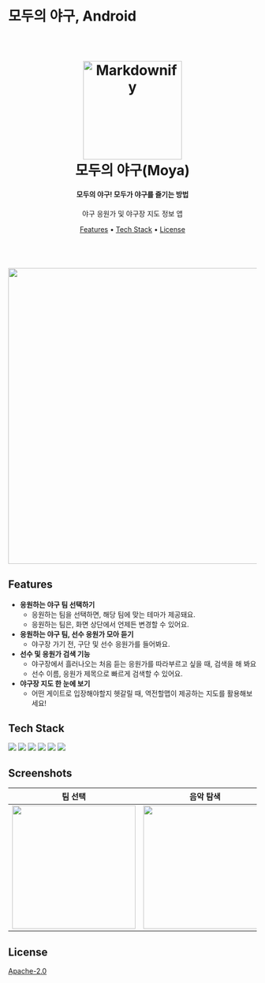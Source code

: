# 모두의 야구, Android


<h1 align="center">
  <br>
  <img src="https://user-images.githubusercontent.com/77262576/226194974-de830b8f-5d54-45a2-826c-ae3922eff9bf.svg" alt="Markdownify" width="200">
  <br>
  모두의 야구(Moya)
  <br>
</h1>


<h4 align="center">모두의 야구! 모두가 야구를 즐기는 방법</h4>
<p align="center">
야구 응원가 및 야구장 지도 정보 앱
</p>


<p align="center">
  <a href="#features">Features</a> •
  <a href="#techstack">Tech Stack</a> •
  <a href="#license">License</a>
</p>
<br>
<h1 align="center">
  <img src = "https://user-images.githubusercontent.com/68676844/232319495-35dd424e-ecc4-479a-87cb-e93a23fae7cd.png" width="600" class= "center">
  </h1>




## Features

* **응원하는 야구 팀 선택하기**
  - 응원하는 팀을 선택하면, 해당 팀에 맞는 테마가 제공돼요.
  - 응원하는 팀은, 화면 상단에서 언제든 변경할 수 있어요.
* **응원하는 야구 팀, 선수 응원가 모아 듣기**
  - 야구장 가기 전, 구단 및 선수 응원가를 들어봐요.
* **선수 및 응원가 검색 기능**
  - 야구장에서 흘러나오는 처음 듣는 응원가를 따라부르고 싶을 때, 검색을 해 봐요
  - 선수 이름, 응원가 제목으로 빠르게 검색할 수 있어요.
* **야구장 지도 한 눈에 보기**
  - 어떤 게이트로 입장해야할지 헷갈릴 때, 역전할맵이 제공하는 지도를 활용해보세요!

## Tech Stack

 <img src="https://img.shields.io/badge/Kotlin-7F52FF?style=for-the-badge&logo=Kotlin&logoColor=white">
 <img src="https://img.shields.io/badge/Firebase-FFCA28?style=for-the-badge&logo=Firebase&logoColor=white">
 <img src="https://img.shields.io/badge/Media Player-FA243C?style=for-the-badge&logo=AppleMusic&logoColor=white">
 <img src="https://img.shields.io/badge/Github-181717?style=for-the-badge&logo=GitHub&logoColor=white">
 <img src="https://img.shields.io/badge/Notion-000000?style=for-the-badge&logo=Notion&logoColor=white">
 <img src="https://img.shields.io/badge/Figma-F24E1E?style=for-the-badge&logo=Figma&logoColor=white">
 
## Screenshots
|팀 선택|음악 탐색|응원가 상세 뷰|응원가 검색|지도 탐색|
|---|---|---|---|---|
|<img src = "https://user-images.githubusercontent.com/68676844/232887131-b0ffa5d4-878b-47a5-92b3-1a456910a9ee.png" width=250>|<img src = "https://user-images.githubusercontent.com/68676844/232319488-7a64337b-4d43-489a-b2a5-0c9837890703.png" width=250>|<img src = "https://user-images.githubusercontent.com/68676844/232319490-08d73cb3-6b39-4887-9aab-cecdf458a474.png" width = 250>|<img src = "https://user-images.githubusercontent.com/68676844/232319492-df2d114b-f523-4edc-862b-7270093d7377.png" width = 250>|<img src = "https://user-images.githubusercontent.com/68676844/232319494-4d2e471a-9c68-4712-9e91-64e67433b763.png" width = 250>


## License

[Apache-2.0](https://choosealicense.com/licenses/apache-2.0/)


